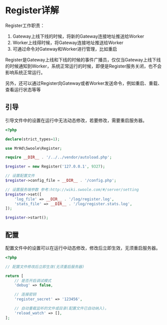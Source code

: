 # Register详解

Register工作职责：

1. Gateway上线下线的时候，将新的Gateway连接地址推送给Worker
2. Worker上线得时候，将Gateway连接地址推送给Worker
3. 可通过命令对Gateway和Worker进行管理，比如重启

Register是Gateway上线和下线的时候的事件广播员，仅仅当Gateway上线下线的时候通知到Worker，系统正常运行的时候，即便是Register服务关闭，也不会影响系统正常运行。

另外，还可以通过Register向Gateway或者Worker发送命令，例如重启、重载、查看运行状态等等

## 引导

引导文件中的设置在运行中无法动态修改，若要修改，需要重启服务器。

``` php
<?php

declare(strict_types=1);

use MrHd\Swoole\Register;

require __DIR__ . '/../../vendor/autoload.php';

$register = new Register('127.0.0.1', 9327);

// 设置配置文件
$register->config_file = __DIR__ . '/config.php';

// 设置服务端参数 参考:http://wiki.swoole.com/#/server/setting
$register->set([
    'log_file' => __DIR__ . '/log/register.log',
    'stats_file' => __DIR__ . '/log/register.stats.log',
]);

$register->start();

```

## 配置

配置文件中的设置可以在运行中动态修改，修改后立即生效，无须重启服务器。

``` php
<?php

// 配置文件修改后立即生效(无须重启服务器)

return [
    // 是否开启调试模式
    'debug' => false,

    // 连接密钥
    'register_secret' => '123456',

    // 自动重载监听的文件或目录(配置文件已自动纳入)。
    'reload_watch' => [],
];


```
